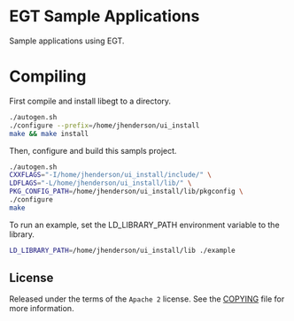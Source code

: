 # EGT Sample Applications

Sample applications using EGT.

# Compiling

First compile and install libegt to a directory.

```sh
./autogen.sh
./configure --prefix=/home/jhenderson/ui_install
make && make install
```

Then, configure and build this sampls project.

```sh
./autogen.sh
CXXFLAGS="-I/home/jhenderson/ui_install/include/" \
LDFLAGS="-L/home/jhenderson/ui_install/lib/" \
PKG_CONFIG_PATH=/home/jhenderson/ui_install/lib/pkgconfig \
./configure
make
```

To run an example, set the LD_LIBRARY_PATH environment variable to the library.

```sh
LD_LIBRARY_PATH=/home/jhenderson/ui_install/lib ./example
```

## License

Released under the terms of the `Apache 2` license. See the [COPYING](COPYING)
file for more information.
